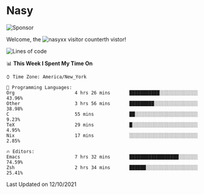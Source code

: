 # Nasy

<!--
<p align="center">
<img height="200" src="https://github-readme-stats.vercel.app/api?username=nasyxx&count_private=true&show_icons=true&theme=dracula&include_all_commits=true"/>
<img height="200" src="https://github-readme-stats.vercel.app/api/top-langs/?username=nasyxx&theme=dracula&hide=html,jupyter+notebook&count_private=true&show_icons=true"/>
</p>

  
----------------
-->

![Sponsor](https://img.shields.io/static/v1.svg?label=Sponsor&message=%E2%9D%A4&logo=GitHub&style=flat&color=pink)
 
Welcome, the ![nasyxx visitor counter](https://count.getloli.com/get/@nasyxx?theme=rule34)th vistor!
 
<!--START_SECTION:waka-->
![Lines of code](https://img.shields.io/badge/From%20Hello%20World%20I%27ve%20Written-5.4%20million%20lines%20of%20code-blue)

📊 **This Week I Spent My Time On** 

```text
⌚︎ Time Zone: America/New_York

💬 Programming Languages: 
Org                      4 hrs 26 mins       ███████████░░░░░░░░░░░░░░   43.96% 
Other                    3 hrs 56 mins       █████████░░░░░░░░░░░░░░░░   38.98% 
C                        55 mins             ██░░░░░░░░░░░░░░░░░░░░░░░   9.23% 
TeX                      29 mins             █░░░░░░░░░░░░░░░░░░░░░░░░   4.95% 
Nix                      17 mins             ░░░░░░░░░░░░░░░░░░░░░░░░░   2.85%

🔥 Editors: 
Emacs                    7 hrs 32 mins       ██████████████████░░░░░░░   74.59% 
Zsh                      2 hrs 34 mins       ██████░░░░░░░░░░░░░░░░░░░   25.41%

```


 Last Updated on 12/10/2021
<!--END_SECTION:waka-->

<!-- ![visitors](https://visitor-badge.laobi.icu/badge?page_id=nasyxx.nasyxx) -->
